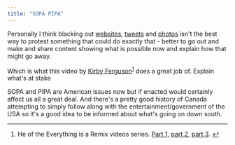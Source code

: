 ```yaml
---
title: "SOPA PIPA"
---
```

<p>Personally I think blacking out <a href="https://en.wikipedia.org/wiki/U2">websites</a>, <a href="https://twitter.com/ryanbaldwin/status/159671559450132480">tweets</a> and <a href="https://blog.flickr.net/en/2012/01/18/pipa-sopa/">photos</a> isn't the best way to protest something that could do exactly that - better to go out and make and share content showing what is possible now and explain how that might go away.</p>
<p>Which is what this video by <a href="https://vimeo.com/kirbyferguson">Kirby Ferguson</a><sup id="fnref-19991:1"><a href="#fn-19991:1" rel="footnote">1</a></sup> does a great job of. Explain what's at stake</p>

<p>SOPA and PIPA are American issues now but if enacted would certainly affect us all a great deal. And there's a pretty good history of Canada attempting to simply follow along with the entertainment/government of the USA so it's a good idea to be informed about what's going on down south.</p>
<div class="footnotes">
<hr />
<ol>
<li id="fn-19991:1">
He of the Everything is a Remix videos series. <a href="https://vimeo.com/14912890">Part 1</a>, <a href="https://vimeo.com/19447662">part 2</a>, <a href="https://vimeo.com/25380454">part 3</a>.&#160;<a href="#fnref-19991:1" rev="footnote">&#8617;</a>
</li>
</ol>
</div>
